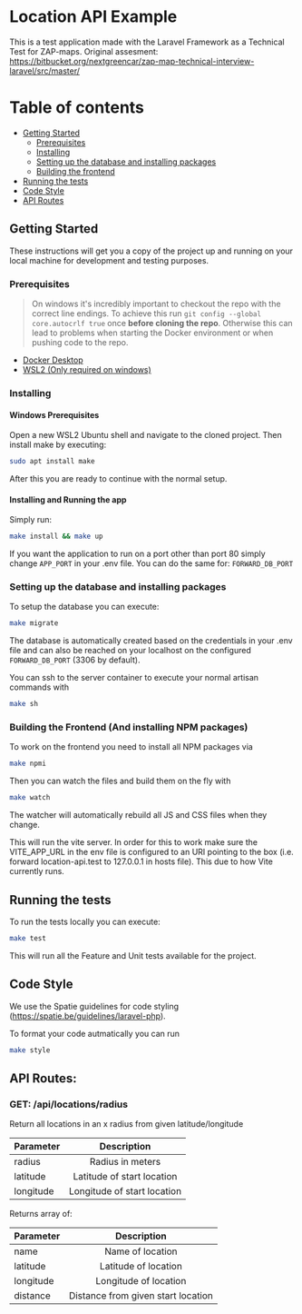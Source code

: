 # Location API Example

This is a test application made with the Laravel Framework as a Technical Test for ZAP-maps.
Original assesment: https://bitbucket.org/nextgreencar/zap-map-technical-interview-laravel/src/master/

# Table of contents

- [Getting Started](#getting-started)
    - [Prerequisites](#prerequisites)
    - [Installing](#installing)
    - [Setting up the database and installing packages](#setting-up-the-database-and-installing-packages)
    - [Building the frontend](#building-the-vuejs-views-and-installing-npm-packages)
- [Running the tests](#running-the-tests)
- [Code Style](#code-style)
- [API Routes](#api-routes)

## Getting Started

These instructions will get you a copy of the project up and running on your local machine for development and testing purposes.

### Prerequisites

> On windows it's incredibly important to checkout the repo with the correct line endings. To achieve this run `git config --global core.autocrlf true` once **before cloning the repo**. Otherwise this can lead to problems when starting the Docker environment or when pushing code to the repo.

- [Docker Desktop](https://www.docker.com/products/docker-desktop)
- [WSL2 (Only required on windows)](https://docs.microsoft.com/en-us/windows/wsl/install-win10)

### Installing

#### Windows Prerequisites

Open a new WSL2 Ubuntu shell and navigate to the cloned project. Then install make by executing:

```bash
sudo apt install make
```

After this you are ready to continue with the normal setup.

#### Installing and Running the app

Simply run:

```bash
make install && make up
```

If you want the application to run on a port other than port 80 simply change `APP_PORT` in your .env file. You can do the
same for:
`FORWARD_DB_PORT`

### Setting up the database and installing packages

To setup the database you can execute:

```bash
make migrate
```

The database is automatically created based on the credentials in your .env file and can also be reached on your
localhost on the configured `FORWARD_DB_PORT` (3306 by default).

You can ssh to the server container to execute your normal artisan commands with

```bash
make sh
```

### Building the Frontend (And installing NPM packages)
To work on the frontend you need to install all NPM packages via

```bash
make npmi
```

Then you can watch the files and build them on the fly with

```bash
make watch
```

The watcher will automatically rebuild all JS and CSS files when they change.

This will run the vite server. In order for this to work make sure the VITE_APP_URL in the env file is configured to an
URI pointing to the box (i.e. forward location-api.test to 127.0.0.1 in hosts file). This due to how Vite currently runs.

## Running the tests

To run the tests locally you can execute:

```bash
make test
```

This will run all the Feature and Unit tests available for the project.

## Code Style

We use the Spatie guidelines for code styling (https://spatie.be/guidelines/laravel-php).

To format your code autmatically you can run

```bash
make style
```

## API Routes:

### GET: /api/locations/radius

Return all locations in an x radius from given latitude/longitude

| Parameter |         Description         |
|-----------|:---------------------------:|
| radius    |      Radius in meters       |
| latitude  | Latitude of start location  |
| longitude | Longitude of start location |

Returns array of:

| Parameter |            Description             |
|-----------|:----------------------------------:|
| name      |          Name of location          |
| latitude  |        Latitude of location        |
| longitude |       Longitude of location        |
| distance  | Distance from given start location |



